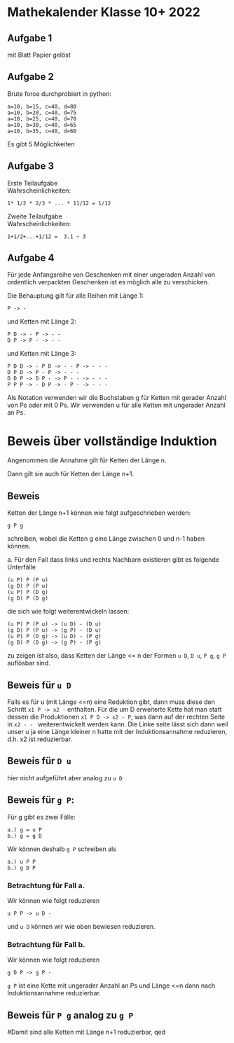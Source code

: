 # Mathekalender Klasse 10+ 2022

## Aufgabe 1
mit Blatt Papier gelöst

## Aufgabe 2
Brute force durchprobiert in python:
```
a=10, b=15, c=40, d=80
a=10, b=20, c=40, d=75
a=10, b=25, c=40, d=70
a=10, b=30, c=40, d=65
a=10, b=35, c=40, d=60
```
Es gibt 5 Möglichkeiten

## Aufgabe 3
Erste Teilaufgabe  
Wahrscheinlichkeiten:
```
1* 1/2 * 2/3 * ... * 11/12 = 1/12
```
Zweite Teilaufgabe  
Wahrscheinlichkeiten: 
```
1+1/2+...+1/12 =  3.1 ~ 3
```
## Aufgabe 4

Für jede Anfangsreihe von Geschenken mit einer ungeraden Anzahl von ordentlich verpackten Geschenken ist es möglich alle zu verschicken.

Die Behauptung gilt für alle Reihen mit Länge 1:
```
P -> -
```
und Ketten mit Länge 2:
```
P D -> - P -> - -
D P -> P - -> - -
```
und Ketten mit Länge 3:
```
P D D -> - P D -> - - P -> - - -
D P D -> P - P -> - - -
D D P -> D P - -> P - - -> - - -
P P P -> - D P -> - P - -> - - -
```

Als Notation verwenden wir die Buchstaben g für Ketten mit gerader Anzahl von Ps oder mit 0 Ps.
Wir verwenden u für alle Ketten mit ungerader Anzahl an Ps.

# Beweis über vollständige Induktion

Angenommen die Annahme gilt für Ketten der Länge n.

Dann gilt sie auch für Ketten der Länge n+1.

## Beweis

Ketten der Länge n+1 können wie folgt aufgeschrieben werden:
```
g P g
```
schreiben, wobei die Ketten g eine Länge zwischen 0 und n-1 haben können.

a.
Für den Fall dass links und rechts Nachbarn existieren gibt es folgende Unterfälle
```
(u P) P (P u)
(g D) P (P u)
(u P) P (D g)
(g D) P (D g)
```
die sich wie folgt weiterentwickeln lassen:
```
(u P) P (P u) -> (u D) - (D u)
(g D) P (P u) -> (g P) - (D u)
(u P) P (D g) -> (u D) - (P g)
(g D) P (D g) -> (g P) - (P g)
```
zu zeigen ist also, dass Ketten der Länge <= n
der Formen `u D`, `D u`, `P g`, `g P` auflösbar sind.

## Beweis für `u D`
Falls es für u (mit Länge <=n) eine Reduktion gibt,
dann muss diese den Schritt `x1 P -> x2 -` enthalten.
Für die um D erweiterte Kette hat man statt dessen die Produktionen `x1 P D -> x2 - P`, was dann auf der 
rechten Seite in `x2 - - ` weiterentwickelt werden kann. Die Linke seite lässt sich dann weil unser u ja eine Länge kleiner n hatte mit der Induktionsannahme reduzieren, d.h. x2 ist reduzierbar.

## Beweis für `D u`
hier nicht aufgeführt aber analog zu `u D`

## Beweis für `g P`:
Für g gibt es zwei Fälle: 
```
a.) g = u P
b.) g = g D
```
Wir können deshalb `g P` schreiben als
```
a.) u P P
b.) g D P
```
### Betrachtung für Fall a.
Wir können wie folgt reduzieren
```
u P P -> u D - 
```
und `u D` können wir wie oben bewiesen reduzieren.
### Betrachtung für Fall b.
Wir können wie folgt reduzieren
```
g D P -> g P - 
```
`g P` ist eine Kette mit ungerader Anzahl an Ps und Länge <=n dann nach Induktionsannahme reduzierbar.

## Beweis für `P g` analog zu `g P`

#Damit sind alle Ketten mit Länge n+1 reduzierbar, qed




